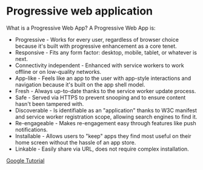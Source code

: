 # Progressive web application

What is a Progressive Web App?
A Progressive Web App is:

- Progressive - Works for every user, regardless of browser choice because it's built with progressive enhancement as a core tenet.
- Responsive - Fits any form factor: desktop, mobile, tablet, or whatever is next.
- Connectivity independent - Enhanced with service workers to work offline or on low-quality networks.
- App-like - Feels like an app to the user with app-style interactions and navigation because it's built on the app shell model.
- Fresh - Always up-to-date thanks to the service worker update process.
- Safe - Served via HTTPS to prevent snooping and to ensure content hasn't been tampered with.
- Discoverable - Is identifiable as an "application" thanks to W3C manifest and service worker registration scope, allowing search engines to find it.
- Re-engageable - Makes re-engagement easy through features like push notifications.
- Installable - Allows users to "keep" apps they find most useful on their home screen without the hassle of an app store.
- Linkable - Easily share via URL, does not require complex installation.

[Google Tutorial](https://codelabs.developers.google.com/codelabs/your-first-pwapp/index.html)
